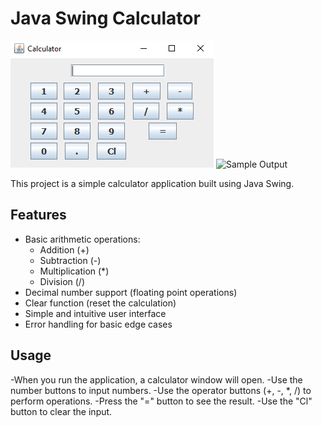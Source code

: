 # Java Swing Calculator

![Calculator Screenshot](calculator-screen.png)
![Sample Output](images/calculator-console_125909.png)

This project is a simple calculator application built using Java Swing.

## Features

- Basic arithmetic operations:
  - Addition (+)
  - Subtraction (-)
  - Multiplication (*)
  - Division (/)
- Decimal number support (floating point operations)
- Clear function (reset the calculation)
- Simple and intuitive user interface
- Error handling for basic edge cases

## Usage
-When you run the application, a calculator window will open.
-Use the number buttons to input numbers.
-Use the operator buttons (+, -, *, /) to perform operations.
-Press the "=" button to see the result.
-Use the "Cl" button to clear the input.
